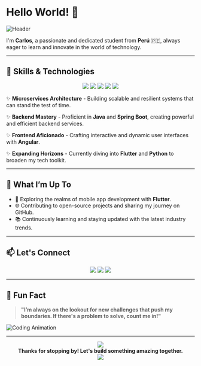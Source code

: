 # Hello World! 👋

![Header](https://miro.medium.com/v2/resize:fit:638/1*iND_uCSZM-UMdl5v5XxijA.png)

I'm **Carlos**, a passionate and dedicated student from **Perú** 🇵🇪, always eager to learn and innovate in the world of technology.

---

## 🚀 Skills & Technologies

<div align="center">
  <img src="https://img.shields.io/badge/Java-ED8B00?style=for-the-badge&logo=java&logoColor=white" />
  <img src="https://img.shields.io/badge/Spring_Boot-6DB33F?style=for-the-badge&logo=spring&logoColor=white" />
  <img src="https://img.shields.io/badge/Angular-DD0031?style=for-the-badge&logo=angular&logoColor=white" />
  <img src="https://img.shields.io/badge/Flutter-02569B?style=for-the-badge&logo=flutter&logoColor=white" />
  <img src="https://img.shields.io/badge/Python-3776AB?style=for-the-badge&logo=python&logoColor=white" />
</div>

✨ **Microservices Architecture** - Building scalable and resilient systems that can stand the test of time.

✨ **Backend Mastery** - Proficient in **Java** and **Spring Boot**, creating powerful and efficient backend services.

✨ **Frontend Aficionado** - Crafting interactive and dynamic user interfaces with **Angular**.

✨ **Expanding Horizons** - Currently diving into **Flutter** and **Python** to broaden my tech toolkit.

---

## 🌱 What I’m Up To

- 🔭 Exploring the realms of mobile app development with **Flutter**.
- 🌐 Contributing to open-source projects and sharing my journey on GitHub.
- 📚 Continuously learning and staying updated with the latest industry trends.

---

## 📫 Let's Connect

<div align="center">
  <a href="www.linkedin.com/in/carlos-daniel-espinoza-ramirez-7827a62aa"><img src="https://img.shields.io/badge/LinkedIn-0077B5?style=for-the-badge&logo=linkedin&logoColor=white" /></a>
  <a href="mailto:carlos.espinoza23@unmsm.edu.pe"><img src="https://img.shields.io/badge/Email-D14836?style=for-the-badge&logo=gmail&logoColor=white" /></a>
  <a href="https://github.com/C4rL0Xt"><img src="https://img.shields.io/badge/GitHub-181717?style=for-the-badge&logo=github&logoColor=white" /></a>
</div>

---

## 🎯 Fun Fact

> **"I’m always on the lookout for new challenges that push my boundaries. If there's a problem to solve, count me in!"**

![Coding Animation](https://camo.githubusercontent.com/b81466b358952435e252c65fbdd538ecf1da40656056cef0a19c00b67f41d54e/68747470733a2f2f6172742e706978696c6172742e636f6d2f7372323731326162306233356563642e676966)

---

<div align="center">
  <img src="https://media0.giphy.com/media/v1.Y2lkPTc5MGI3NjExdDI2ZWN4dXpoZnVnenpndm0wazdnMHQzYjZ2NW5qeXY0OG9ocm9kMCZlcD12MV9pbnRlcm5hbF9naWZfYnlfaWQmY3Q9Zw/RLbdgn0S36my2VfInK/100.webp" />
  <br />
  <strong>Thanks for stopping by! Let's build something amazing together.</strong>
  <br />
  <img src="https://media0.giphy.com/media/v1.Y2lkPTc5MGI3NjExdDI2ZWN4dXpoZnVnenpndm0wazdnMHQzYjZ2NW5qeXY0OG9ocm9kMCZlcD12MV9pbnRlcm5hbF9naWZfYnlfaWQmY3Q9Zw/RLbdgn0S36my2VfInK/100.webp" />
</div>
